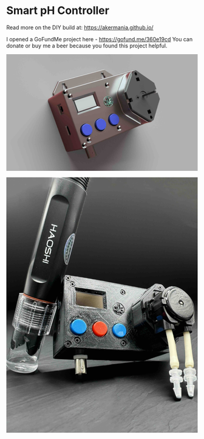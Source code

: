 # Smart pH Controller

Read more on the DIY build at: https://akermania.github.io/

I opened a GoFundMe project here - <u><a style="color:black; font-style: italic;" href="https://gofund.me/360e19cd">https://gofund.me/360e19cd</a></u> 
You can donate or buy me a beer because you found this project helpful.

![](smartPHcontroller.jpg)

![](smartPHcontroller2.jpg)
